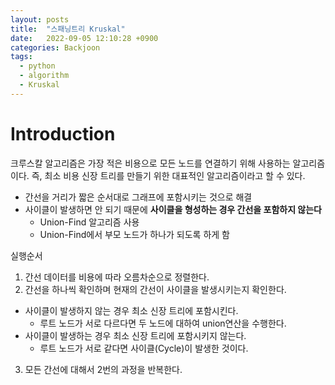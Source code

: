 ```yaml
---
layout: posts
title:  "스패닝트리 Kruskal"
date:   2022-09-05 12:10:28 +0900
categories: Backjoon
tags:
  - python
  - algorithm
  - Kruskal
---
```


# Introduction

크루스칼 알고리즘은 가장 적은 비용으로 모든 노드를 연결하기 위해 사용하는 알고리즘이다. 즉, 최소 비용 신장 트리를 만들기 위한 대표적인 알고리즘이라고 할 수 있다.

* 간선을 거리가 짧은 순서대로 그래프에 포함시키는 것으로 해결
* 사이클이 발생하면 안 되기 때문에 **사이클을 형성하는 경우 간선을 포함하지 않는다**
  * Union-Find 알고리즘 사용
  * Union-Find에서 부모 노드가 하나가 되도록 하게 함

실행순서

1. 간선 데이터를 비용에 따라 오름차순으로 정렬한다.
2. 간선을 하나씩 확인하며 현재의 간선이 사이클을 발생시키는지 확인한다.
  * 사이클이 발생하지 않는 경우 최소 신장 트리에 포함시킨다.
    * 루트 노드가 서로 다르다면 두 노드에 대하여 union연산을 수행한다.
  * 사이클이 발생하는 경우 최소 신장 트리에 포함시키지 않는다.
    * 루트 노드가 서로 같다면 사이클(Cycle)이 발생한 것이다.
3. 모든 간선에 대해서 2번의 과정을 반복한다. 